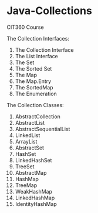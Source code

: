 # Java-Collections

CIT360 Course

The Collection Interfaces:

1) The Collection Interface
2) The List Interface
3) The Set
4) The Sorted Set
5) The Map
6) The Map.Entry
7) The SortedMap
8) The Enumeration

The Collection Classes:

1) AbstractCollection
2) AbstractList
3) AbstractSequentialList
4) LinkedList
5) ArrayList
6) AbstractSet
7) HashSet
8) LinkedHashSet
9) TreeSet
10) AbstractMap
11) HashMap
12) TreeMap
13) WeakHashMap
14) LinkedHashMap
15) IdentityHashMap


